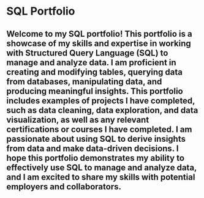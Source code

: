 # SQL Portfolio


##  Welcome to my SQL portfolio! This portfolio is a showcase of my skills and expertise in working with Structured Query Language (SQL) to manage and analyze data. I am proficient in creating and modifying tables, querying data from databases, manipulating data, and producing meaningful insights. This portfolio includes examples of projects I have completed, such as data cleaning, data exploration, and data visualization, as well as any relevant certifications or courses I have completed. I am passionate about using SQL to derive insights from data and make data-driven decisions. I hope this portfolio demonstrates my ability to effectively use SQL to manage and analyze data, and I am excited to share my skills with potential employers and collaborators.
